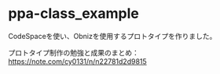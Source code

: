 # ppa-class_example

CodeSpaceを使い、Obnizを使用するプロトタイプを作りました。

プロトタイプ制作の勉強と成果のまとめ：
https://note.com/cy0131/n/n22781d2d9815

